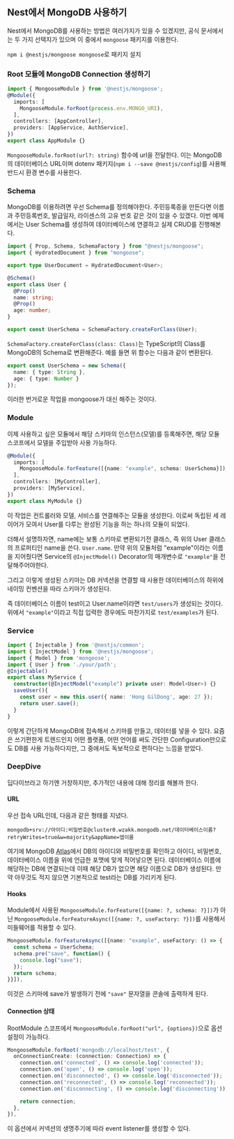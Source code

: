 ## Nest에서 MongoDB 사용하기
Nest에서 MongoDB를 사용하는 방법은 여러가지가 있을 수 있겠지만, 공식 문서에서는 두 가지 선택지가 있으며 이 중에서 `mongoose` 패키지를 이용한다.

`npm i @nestjs/mongoose mongoose`로 패키지 설치

### Root 모듈에 MongoDB Connection 생성하기

```ts
import { MongooseModule } from '@nestjs/mongoose';
@Module({
  imports: [
    MongooseModule.forRoot(process.env.MONGO_URI),
  ],
  controllers: [AppController],
  providers: [AppService, AuthService],
})
export class AppModule {}
```

`MongooseModule.forRoot(url?: string)` 함수에 url을 전달한다. 이는 MongoDB의 데이터베이스 URL이며 dotenv 패키지(`npm i --save @nestjs/config`)를 사용해 반드시 환경 변수를 사용한다.

### Schema
MongoDB를 이용하려면 우선 Schema를 정의해야한다. 주민등록증을 만든다면 이름과 주민등록번호, 발급일자, 라이센스의 고유 번호 같은 것이 있을 수 있겠다. 이번 예제에서는 User Schema를 생성하여 데이터베이스에 연결하고 실제 CRUD를 진행해본다.

```ts
import { Prop, Schema, SchemaFactory } from "@nestjs/mongoose";
import { HydratedDocument } from "mongoose";

export type UserDocument = HydratedDocument<User>;

@Schema()
export class User {
  @Prop()
  name: string;
  @Prop()
  age: number;
}

export const UserSchema = SchemaFactory.createForClass(User);
```

`SchemaFactory.createForClass(class: Class)`는 TypeScript의 Class를 MongoDB의 Schema로 변환해준다. 예를 들면 위 함수는 다음과 같이 변환된다.

```ts
export const UserSchema = new Schema({
  name: { type: String },
  age: { type: Number }
});
```

이러한 번거로운 작업을 mongoose가 대신 해주는 것이다.

### Module
이제 사용하고 싶은 모듈에서 해당 스키마의 인스턴스(모델)를 등록해주면, 해당 모듈 스코프에서 모델을 주입받아 사용 가능하다.

```ts
@Module({
  imports: [
    MongooseModule.forFeature([{name: "example", schema: UserSchema}]),
  ],
  controllers: [MyController],
  providers: [MyService],
})
export class MyModule {}
```

이 작업은 컨트롤러와 모델, 서비스를 연결해주는 모듈을 생성한다. 이로써 독립된 세 레이어가 모여서 User를 다루는 완성된 기능을 하는 하나의 모듈이 되었다.

더해서 설명하자면, name에는 보통 스키마로 변환되기전 클래스, 즉 위의 User 클래스의 프로퍼티인 name을 쓴다. `User.name`. 만약 위의 모듈처럼 "example"이라는 이름을 지어줬다면 Service의 `@InjectModel()` Decorator의 매개변수로 `"example"`을 전달해주어야한다.

그리고 이렇게 생성된 스키마는 DB 커넥션을 연결할 때 사용한 데이터베이스의 하위에 네이밍 컨벤션을 따라 스키마가 생성된다.

즉 데이터베이스 이름이 test이고 User.name이라면 `test/users`가 생성되는 것이다. 위에서 `"example"`이라고 직접 입력한 경우에도 마찬가지로 `test/examples`가 된다.

### Service
```ts
import { Injectable } from '@nestjs/common';
import { InjectModel } from '@nestjs/mongoose';
import { Model } from 'mongoose';
import { User } from './your/path';
@Injectable()
export class MyService {
  constructor(@InjectModel("example") private user: Model<User>) {}
  saveUser(){
    const user = new this.user({ name: 'Hong GilDong', age: 27 });
    return user.save();
  }
}
```
이렇게 간단하게 MongoDB에 접속해서 스키마를 만들고, 데이터를 넣을 수 있다. 요즘은 쓰기편한게 트렌드인지 어떤 플랫폼, 어떤 언어를 써도 간단한 Configuration만으로도 DB를 사용 가능하다지만, 그 중에서도 독보적으로 편하다는 느낌을 받았다.

### DeepDive
딥다이브라고 하기엔 거창하지만, 추가적인 내용에 대해 정리를 해볼까 한다.

#### URL
우선 접속 URL인데, 다음과 같은 형태를 지녔다.

`mongodb+srv://아이디:비밀번호@cluster0.wzakk.mongodb.net/데이터베이스이름?retryWrites=true&w=majority&appName=앱이름`

여기에 MongoDB [Atlas](https://cloud.mongodb.com/)에서 DB의 아이디와 비밀번호를 확인하고 아이디, 비밀번호, 데이터베이스 이름을 위에 언급한 포맷에 맞게 적어넣으면 된다. 데이터베이스 이름에 해당하는 DB에 연결되는데 이때 해당 DB가 없으면 해당 이름으로 DB가 생성된다. 만약 아무것도 적지 않으면 기본적으로 test라는 DB를 가리키게 된다.

#### Hooks
Module에서 사용된 `MongooseModule.forFeature([{name: ?, schema: ?}])`가 아닌 `MongooseModule.forFeatureAsync([{name: ?, useFactory: ?}])`를 사용해서 미들웨어를 적용할 수 있다.
```ts
MongooseModule.forFeatureAsync([{name: "example", useFactory: () => {
  const schema = UserSchema;
  schema.pre("save", function() {
	console.log("save");
  });
  return schema;
}}]),
```

이것은 스키마에 save가 발생하기 전에 `"save"` 문자열을 콘솔에 출력하게 된다.

#### Connection 상태
RootModule 스코프에서 `MongooseModule.forRoot("url", {options})`으로 옵션 설정이 가능하다.

```ts
MongooseModule.forRoot('mongodb://localhost/test', {
  onConnectionCreate: (connection: Connection) => {
    connection.on('connected', () => console.log('connected'));
    connection.on('open', () => console.log('open'));
    connection.on('disconnected', () => console.log('disconnected'));
    connection.on('reconnected', () => console.log('reconnected'));
    connection.on('disconnecting', () => console.log('disconnecting'));

    return connection;
  },
}),
```
이 옵션에서 커넥션의 생명주기에 따라 event listener를 생성할 수 있다.